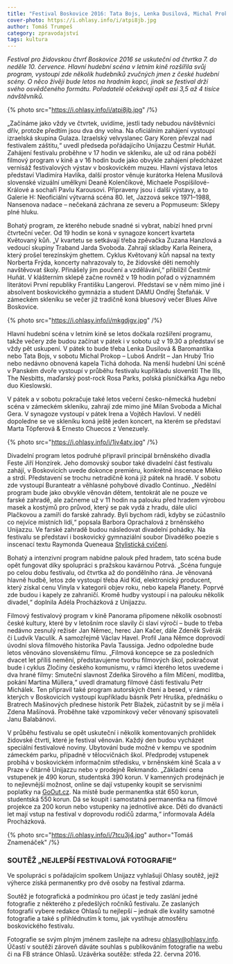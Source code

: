 ```yaml
---
title: "Festival Boskovice 2016: Tata Bojs, Lenka Dusilová, Michal Prokop. A mnoho dalšího ve čtyřdenním programu"
cover-photo: https://i.ohlasy.info/i/atpi8jb.jpg
author: Tomáš Trumpeš
category: zpravodajství
tags: kultura
---
```


*Festival pro židovskou čtvrť Boskovice 2016 se uskuteční od čtvrtka 7. do neděle 10. července. Hlavní hudební scéna v letním kině rozšířila svůj program, vystoupí zde několik hudebníků zvučných jmen z české hudební scény. O něco živěji bude letos na hradním kopci, jinak se festival drží svého osvědčeného formátu. Pořadatelé očekávají opět asi 3,5 až 4 tisíce návštěvníků.*

{% photo src="https://i.ohlasy.info/i/atpi8jb.jpg" /%}

„Začínáme jako vždy ve čtvrtek, uvidíme, jestli tady nebudou návštěvníci dřív, protože předtím jsou dva dny volna. Na oficiálním zahájení vystoupí izraelská skupina Gulaza. Izraelský velvyslanec Gary Koren převzal nad festivalem záštitu,“ uvedl předseda pořádajícího Unijazzu Čestmír Huňát. Zahájení festivalu proběhne v 17 hodin ve skleníku, ale už od rána poběží filmový program v kině a v 16 hodin bude jako obvykle zahájení předcházet vernisáž festivalových výstav v boskovickém muzeu. Hlavní výstava letos představí Vladimíra Havlíka, další prostor věnuje kurátorka Helena Musilová slovenské vizuální umělkyni Deaně Kolenčíkové, Michaele Pospíšilové-Králové a sochaři Pavlu Karousovi. Připraveny jsou i další výstavy, a to Galerie H: Neoficiální výtvarná scéna 80. let, Jazzová sekce 1971–1988, Nansenova nadace – nečekaná záchrana ze severu a Popmuseum: Sklepy plné hluku.

Bohatý program, ze kterého nebude snadné si vybrat, nabízí hned první čtvrteční večer. Od 19 hodin se koná v synagoze koncert kvarteta Květovaný kůň. „V kvartetu se setkávají třeba zpěvačka Zuzana Hanzlová a vedoucí skupiny Traband Jarda Svoboda. Zahrají skladby Karla Reinera, který prošel terezínským ghettem. Cyklus Květovaný kůň napsal na texty Norberta Frýda, koncerty nahrazovaly to, že židovské děti nemohly navštěvovat školy. Přinášely jim poučení a vzdělávání,“ přiblížil Čestmír Huňát. V klášterním sklepě začne rovněž v 19 hodin pořad o významném literátovi První republiky Františku Langerovi. Představí se v něm mimo jiné i absolvent boskovického gymnázia a student DAMU Ondřej Štefaňák. V zámeckém skleníku se večer již tradičně koná bluesový večer Blues Alive Boskovice.

{% photo src="https://i.ohlasy.info/i/mkgdjgv.jpg" /%}

Hlavní hudební scéna v letním kině se letos dočkala rozšíření programu, takže večery zde budou začínat v pátek i v sobotu už v 19.30 a představí se vždy pět uskupení. V pátek to bude třeba Lenka Dusilová & Baromantika nebo Tata Bojs, v sobotu Michal Prokop – Luboš Andršt – Jan Hrubý Trio nebo nedávno obnovená kapela Tichá dohoda. Na menší hudební Uni scéně v Panském dvoře vystoupí v průběhu festivalu kupříkladu slovenští The Ills, The Nesbitts, maďarský post-rock Rosa Parks, polská písničkářka Agu nebo duo Kieslowski.

V pátek a v sobotu pokračuje také letos večerní česko-německá hudební scéna v zámeckém skleníku, zahrají zde mimo jiné Milan Svoboda a Michal Gera. V synagoze vystoupí v pátek Irena a Vojtěch Havlovi. V neděli dopoledne se ve skleníku koná ještě jeden koncert, na kterém se představí Marta Töpferová & Ernesto Chuecos z Venezuely. 

{% photo src="https://i.ohlasy.info/i/1jv4atv.jpg" /%}

Divadelní program letos podruhé připravil principál brněnského divadla Feste Jiří Honzírek. Jeho domovský soubor také divadelní část festivalu zahájí, v Boskovicích uvede dokonce premiéru, konkrétně inscenace Mléko a strdí. Představení se trochu netradičně koná již pátek na hradě. V sobotu zde vystoupí Buranteatr a věhlasné pohybové divadlo Continuo. „Nedělní program bude jako obvykle věnován dětem, tentokrát ale ne pouze ve farské zahradě, ale začneme už v 11 hodin na palouku před hradem výrobou masek a kostýmů pro průvod, který se pak vydá z hradu, dále ulicí Plačkovou a zamíří do farské zahrady. Byli bychom rádi, kdyby se zúčastnilo co nejvíce místních lidí,“ popsala Barbora Oprachalová z brněnského Unijazzu. Ve farské zahradě budou následovat divadelní pohádky. Na festivalu se představí i boskovický gymnaziální soubor Divadélko poezie s inscenací textu Raymonda Queneaua [Stylistická cvičení](/clanky/2016/04/slova.html). 

Bohatý a intenzivní program nabídne palouk před hradem, tato scéna bude opět fungovat díky spolupráci s pražskou kavárnou Potrvá. „Scéna funguje po celou dobu festivalu, od čtvrtka až do pondělního rána. Je věnovaná hlavně hudbě, letos zde vystoupí třeba Aid Kid, elektronický producent, který získal cenu Vinyla v kategorii objev roku, nebo kapela Planety. Poprvé zde budou i kapely ze zahraničí. Kromě hudby vystoupí i na palouku několik divadel,“ doplnila Adéla Procházková z Unijazzu.

Filmový festivalový program v kině Panorama připomene několik osobností české kultury, které by v letošním roce slavily či slaví výročí – bude to třeba nedávno zesnulý režisér Jan Němec, herec Jan Kačer, dále Zdeněk Svěrák či Ludvík Vaculík. A samozřejmě Václav Havel. Profil Jana Němce doprovodí úvodní slova filmového historika Pavla Taussiga. Jedno odpoledne bude letos věnováno slovenskému filmu. „Filmová koncepce se za posledních dvacet let příliš nemění, představujeme tvorbu filmových škol, pokračovat bude i cyklus Zločiny českého komunismu, v rámci kterého letos uvedeme i dva hrané filmy: Smuteční slavnost Zdeňka Sirového a film Mlčení, modlitba, pokání Martina Müllera,“ uvedl dramaturg filmové části festivalu Petr Michálek. Ten připravil také program autorských čtení a besed, v rámci kterých v Boskovicích vystoupí kupříkladu básník Petr Hruška, přednášku o Bratrech Mašínových přednese historik Petr Blažek, zúčastnit by se jí měla i Zdena Mašínová. Proběhne také vzpomínkový večer věnovaný spisovateli Janu Balabánovi.

V průběhu festivalu se opět uskuteční i několik komentovaných prohlídek židovské čtvrti, které je festival věnován. Každý den budou vycházet speciální festivalové noviny. Ubytování bude možné v kempu ve spodním zámeckém parku, případně v tělocvičnách škol. Předprodej vstupenek probíhá v boskovickém informačním středisku, v brněnském kině Scala a v Praze v čítárně Unijazzu nebo v prodejně Rekmando. „Základní cena vstupenek je 490 korun, studentská 390 korun. V kamenných prodejnách je to nejlevnější možnost, online se dají vstupenky koupit se servisními poplatky na [GoOut.cz](https://goout.cz/cs/listky/boskovice-2016/xdj/). Na místě bude permanentka stát 650 korun, studentská 550 korun. Dá se koupit i samostatná permanentka na filmové projekce za 200 korun nebo vstupenky na jednotlivé akce. Děti do dvanácti let mají vstup na festival v doprovodu rodičů zdarma,“ informovala Adéla Procházková.

{% photo src="https://i.ohlasy.info/i/7tcu3j4.jpg" author="Tomáš Znamenáček" /%}

### SOUTĚŽ „NEJLEPŠÍ FESTIVALOVÁ FOTOGRAFIE“

Ve spolupráci s pořádajícím spolkem Unijazz vyhlašují Ohlasy soutěž, jejíž výherce získá permanentky pro dvě osoby na festival zdarma.

Soutěž je fotografická a podmínkou pro účast je tedy zaslání jedné fotografie z některého z předešlých ročníků festivalu. Ze zaslaných fotografií vybere redakce Ohlasů tu nejlepší – jednak dle kvality samotné fotografie a také s přihlédnutím k tomu, jak vystihuje atmosféru boskovického festivalu.

Fotografie se svým plným jménem zasílejte na adresu <ohlasy@ohlasy.info>. Účastí v soutěži zároveň dáváte souhlas s publikováním fotografie na webu či na FB stránce Ohlasů. Uzávěrka soutěže: středa 22. června 2016.


